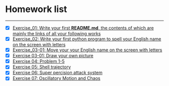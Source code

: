 # Homework list
***
- [x] [Exercise_01: Write your first **README.md**, the contents of which are mainly the links of all your following works](https://github.com/gmd3250679/compuational_physics_N2014301020111/edit/master/README.md)
- [x] [Exercise_02: Write your first python program to spell your English name on the screen with letters](https://github.com/gmd3250679/compuational_physics_N2014301020111/blob/master/The%20Second%20Exercise:%20Print%20your%20name%20on%20the%20screen)
- [x] [Exercise_03-01: Move your your English name on the screen with letters](https://github.com/gmd3250679/compuational_physics_N2014301020111/blob/master/Exercise_03(1).py)
- [x] [Exercise 03-01: Draw your own picture](https://github.com/gmd3250679/compuational_physics_N2014301020111/blob/master/Exercise_03(2).py)
- [x] [Exercise 04: Problem 1-5](https://github.com/gmd3250679/compuational_physics_N2014301020111/blob/master/Exercise(4).md)
- [x] [Exercise 05: Shell trajectory](https://github.com/gmd3250679/compuational_physics_N2014301020111/blob/master/Exercise-5/Read.md)
- [x] [Exercise 06: Super percision attack system](https://github.com/gmd3250679/compuational_physics_N2014301020111/blob/master/Exercise-6/Read.md)
- [x] [Exercise 07: Oscillatory Motion and Chaos](https://github.com/gmd3250679/compuational_physics_N2014301020111/blob/master/Exercise-7/Read.md)
